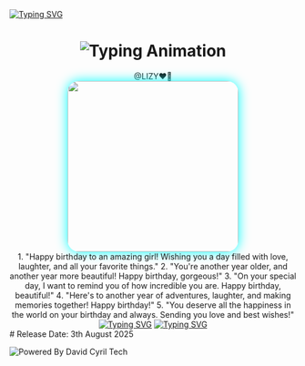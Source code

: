 </h1>
 <a href="https://git.io/typing-svg"><img src="https://readme-typing-svg.demolab.com?font=Black+Ops+One&size=70&pause=500&color=8A2BE2&center=true&width=1150&height=200&lines=PLUS+ONE;" alt="Typing SVG" /></a>
  </div>

<div align="center">

<h1 align="center">
  <img src="https://readme-typing-svg.herokuapp.com?font=Fira+Code&size=30&duration=6000&color=00FF00&background=000000&center=true&vCenter=true&width=600&lines=🌹🌹🌹❣️BESTIE🥰HAPPY+BIRTHDAY🎈🎂+TO+YOU❣️❣️❣️" alt="Typing Animation">
</h1>
            @LIZY❤️‍🔥
 <div align="center">
  <img src="https://files.catbox.moe/zl81y9.jpg" width="300" style="border-radius: 20px; box-shadow: 0 0 20px #00ffff;"/>
</div>
1. "Happy birthday to an amazing girl! Wishing you a day filled with love, laughter, and all your favorite things."
2. "You're another year older, and another year more beautiful! Happy birthday, gorgeous!"
3. "On your special day, I want to remind you of how incredible you are. Happy birthday, beautiful!"
4. "Here's to another year of adventures, laughter, and making memories together! Happy birthday!"
5. "You deserve all the happiness in the world on your birthday and always. Sending you love and best wishes!"
<a href="https://git.io/typing-svg"><img src="https://readme-typing-svg.demolab.com?font=Black+Ops+One&size=100&pause=1000&color=ff0000&center=true&width=1000&height=200&lines=PIN+LOCATION" alt="Typing SVG" /></a>
</h1>
 <a href="https://git.io/typing-svg"><img src="https://readme-typing-svg.demolab.com?font=Black+Ops+One&size=70&pause=500&color=8A2BE2&center=true&width=1150&height=200&lines=HUWA+NATUMIA;CAKE,CHROME+AND+CHICKEN;" alt="Typing SVG" /></a>
  </div>
# Release Date: 3th August 2025 

![Powered By David Cyril Tech](https://github.com/suzuki-0000/CountdownLabel/raw/master/Screenshots/example01.gif)
